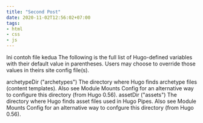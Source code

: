 ```yaml
---
title: "Second Post"
date: 2020-11-02T12:56:02+07:00
tags: 
- html
- css
- js
---
```


Ini contoh file kedua
The following is the full list of Hugo-defined variables with their default value in parentheses. Users may choose to override those values in theirs site config file(s).

archetypeDir ("archetypes")
The directory where Hugo finds archetype files (content templates). Also see Module Mounts Config for an alternative way to configure this directory (from Hugo 0.56).
assetDir ("assets")
The directory where Hugo finds asset files used in Hugo Pipes. Also see Module Mounts Config for an alternative way to confgure this directory (from Hugo 0.56).